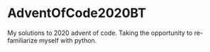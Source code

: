 # AdventOfCode2020BT
My solutions to 2020 advent of code. Taking the opportunity to re-familiarize myself with python.
